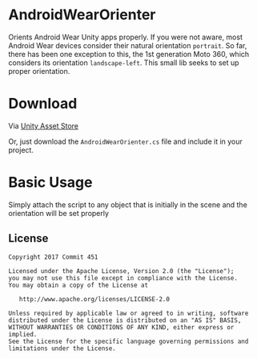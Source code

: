 # AndroidWearOrienter
Orients Android Wear Unity apps properly. If you were not aware, most Android Wear devices consider their natural orientation `portrait`. So far, there has been one exception to this, the 1st generation Moto 360, which considers its orientation `landscape-left`. This small lib seeks to set up proper orientation.

# Download
Via [Unity Asset Store](http://u3d.as/yJF)

Or, just download the `AndroidWearOrienter.cs` file and include it in your project.

# Basic Usage
Simply attach the script to any object that is initially in the scene and the orientation will be set properly

License
--------

    Copyright 2017 Commit 451

    Licensed under the Apache License, Version 2.0 (the "License");
    you may not use this file except in compliance with the License.
    You may obtain a copy of the License at

       http://www.apache.org/licenses/LICENSE-2.0

    Unless required by applicable law or agreed to in writing, software
    distributed under the License is distributed on an "AS IS" BASIS,
    WITHOUT WARRANTIES OR CONDITIONS OF ANY KIND, either express or implied.
    See the License for the specific language governing permissions and
    limitations under the License.
